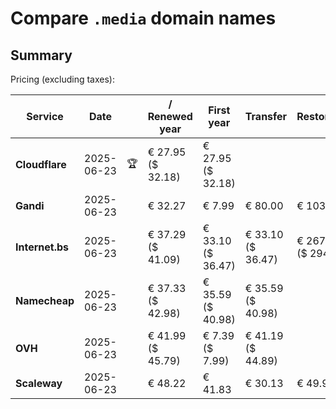 # Compare `.media` domain names

## Summary

Pricing (excluding taxes):

| Service | Date |  | / Renewed year | First year | Transfer | Restoration |
|--|--|--|--|--|--|--|
| **Cloudflare** | 2025-06-23 | 🏆 | € 27.95<br>($ 32.18) | € 27.95<br>($ 32.18) |  |  |
| **Gandi** | 2025-06-23 |  | € 32.27 | € 7.99 | € 80.00 | € 103.13 |
| **Internet.bs** | 2025-06-23 |  | € 37.29<br>($ 41.09) | € 33.10<br>($ 36.47) | € 33.10<br>($ 36.47) | € 267.09<br>($ 294.29) |
| **Namecheap** | 2025-06-23 |  | € 37.33<br>($ 42.98) | € 35.59<br>($ 40.98) | € 35.59<br>($ 40.98) |  |
| **OVH** | 2025-06-23 |  | € 41.99<br>($ 45.79) | € 7.39<br>($ 7.99) | € 41.19<br>($ 44.89) |  |
| **Scaleway** | 2025-06-23 |  | € 48.22 | € 41.83 | € 30.13 | € 49.99 |
